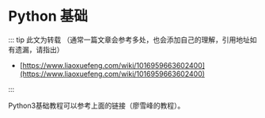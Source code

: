 # Python 基础

::: tip 此文为转载 （通常一篇文章会参考多处，也会添加自己的理解，引用地址如有遗漏，请指出）

- [https://www.liaoxuefeng.com/wiki/1016959663602400](https://www.liaoxuefeng.com/wiki/1016959663602400)

:::

Python3基础教程可以参考上面的链接（廖雪峰的教程）。

